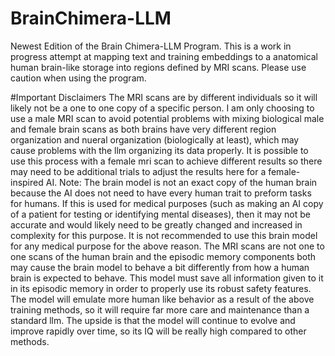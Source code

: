 # BrainChimera-LLM
Newest Edition of the Brain Chimera-LLM Program.
This is a work in progress attempt at mapping text and training embeddings to a anatomical human brain-like storage into regions defined by MRI scans. Please use caution when using the program. 

#Important Disclaimers
The MRI scans are by different individuals so it will likely not be a one to one copy of a specific person. I am only choosing to use a male MRI scan to avoid potential problems with mixing biological male and female brain scans as both brains have very different region organization and nueral organization (biologically at least), which may cause problems with the llm organizing its data properly. It is possible to use this process with a female mri scan to achieve different results so there may need to be additional trials to adjust the results here for a female-inspired AI. Note: The brain model is not an exact copy of the human brain because the AI does not need to have every human trait to preform tasks for humans. If this is used for medical purposes (such as making an AI copy of a patient for testing or identifying mental diseases), then it may not be accurate and would likely need to be greatly changed and increased in complexity for this purpose. It is not recommended to use this brain model for any medical purpose for the above reason. The MRI scans are not one to one scans of the human brain and the episodic memory components both may cause the brain model to behave a bit differently from how a human brain is expected to behave. This model must save all information given to it in its episodic memory in order to properly use its robust safety features. The model will emulate more human like behavior as a result of the above training methods, so it will require far more care and maintenance than a standard llm. The upside is that the model will continue to evolve and improve rapidly over time, so its IQ will be really high compared to other methods. 
